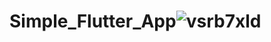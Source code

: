 # Simple_Flutter_App![vsrb7xld](https://github.com/Chathurangiw/Simple_Flutter_App/assets/96134411/d302d7ce-7a24-4890-82a6-f1c9288a9c1e)
